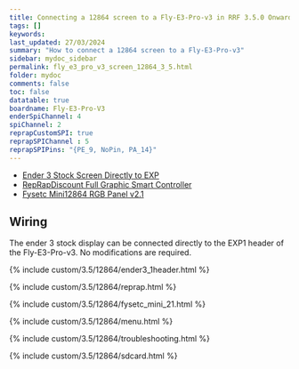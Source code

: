 ```yaml
---
title: Connecting a 12864 screen to a Fly-E3-Pro-v3 in RRF 3.5.0 Onwards
tags: []
keywords: 
last_updated: 27/03/2024
summary: "How to connect a 12864 screen to a Fly-E3-Pro-v3"
sidebar: mydoc_sidebar
permalink: fly_e3_pro_v3_screen_12864_3_5.html
folder: mydoc
comments: false
toc: false
datatable: true
boardname: Fly-E3-Pro-V3
enderSpiChannel: 4
spiChannel: 2
reprapCustomSPI: true
reprapSPIChannel : 5
reprapSPIPins: "{PE_9, NoPin, PA_14}"
---
```


<ul id="profileTabs" class="nav nav-tabs">
    <li class="active"><a class="noCrossRef" href="#e3stock" data-toggle="tab">Ender 3 Stock Screen Directly to EXP</a></li>
    <li><a class="noCrossRef" href="#reprap" data-toggle="tab">RepRapDiscount Full Graphic Smart Controller</a></li>
    <li><a class="noCrossRef" href="#fysetc" data-toggle="tab">Fysetc Mini12864 RGB Panel v2.1</a></li>
</ul>
  <div class="tab-content">
<div role="tabpanel" class="tab-pane active" id="e3stock" markdown="1">

## Wiring

The ender 3 stock display can be connected directly to the EXP1 header of the Fly-E3-Pro-v3. No modifications are required.

{% include custom/3.5/12864/ender3_1header.html %}

</div>

<div role="tabpanel" class="tab-pane" id="reprap" markdown="1">

{% include custom/3.5/12864/reprap.html %}

</div>

<div role="tabpanel" class="tab-pane" id="fysetc" markdown="1">

{% include custom/3.5/12864/fysetc_mini_21.html %}

</div>

</div>

{% include custom/3.5/12864/menu.html %}

{% include custom/3.5/12864/troubleshooting.html %}

{% include custom/3.5/12864/sdcard.html %}
